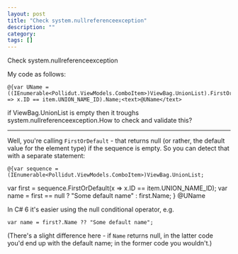 ```yaml
---
layout: post
title: "Check system.nullreferenceexception"
description: ""
category:
tags: []
---
```


Check system.nullreferenceexception


My code as follows:

    @{var UName = ((IEnumerable<Pollidut.ViewModels.ComboItem>)ViewBag.UnionList).FirstOrDefault(x => x.ID == item.UNION_NAME_ID).Name;<text>@UName</text>

if ViewBag.UnionList is empty then it troughs system.nullreferenceexception.How to check and validate this?


--------------------------------------- 
Well, you're calling `FirstOrDefault` - that returns null (or rather, the default value for the element type) if the sequence is empty. So you can detect that with a separate statement:

    @{var sequence = (IEnumerable<Pollidut.ViewModels.ComboItem>)ViewBag.UnionList;
var first = sequence.FirstOrDefault(x => x.ID == item.UNION_NAME_ID); 
var name = first == null ? "Some default name" : first.Name; }
    <text>@UName</text>

In C# 6 it's easier using the null conditional operator, e.g.

    var name = first?.Name ?? "Some default name";

(There's a slight difference here - if `Name` returns null, in the latter code you'd end up with the default name; in the former code you wouldn't.)


